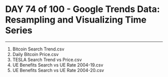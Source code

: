 # DAY 74 of 100 - Google Trends Data: Resampling and Visualizing Time Series
----------

1. Bitcoin Search Trend.csv
2. Daily Bitcoin Price.csv
3. TESLA Search Trend vs Price.csv
4. UE Benefits Search vs UE Rate 2004-19.csv
5. UE Benefits Search vs UE Rate 2004-20.csv







